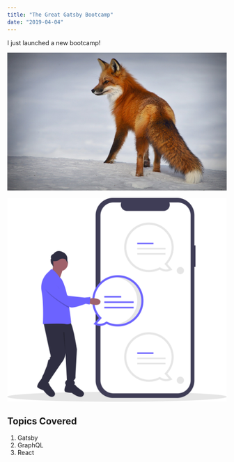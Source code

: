 ```yaml
---
title: "The Great Gatsby Bootcamp"
date: "2019-04-04"
---
```


I just launched a new bootcamp!

![Fox](./fox_img.jpg)

![Img](./image01.svg)

## Topics Covered

1. Gatsby
2. GraphQL
3. React
